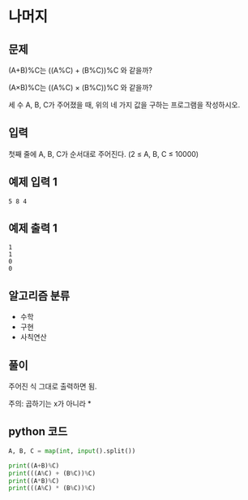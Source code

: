 # 나머지
## 문제
(A+B)%C는 ((A%C) + (B%C))%C 와 같을까?

(A×B)%C는 ((A%C) × (B%C))%C 와 같을까?

세 수 A, B, C가 주어졌을 때, 위의 네 가지 값을 구하는 프로그램을 작성하시오.

## 입력
첫째 줄에 A, B, C가 순서대로 주어진다. (2 ≤ A, B, C ≤ 10000)

## 예제 입력 1
    5 8 4
  
## 예제 출력 1
    1
    1
    0
    0
    
## 알고리즘 분류
- 수학
- 구현
- 사칙연산

## 풀이
주어진 식 그대로 출력하면 됨.

주의: 곱하기는 x가 아니라 *

## python 코드
```python
A, B, C = map(int, input().split())

print((A+B)%C)
print(((A%C) + (B%C))%C)
print((A*B)%C)
print(((A%C) * (B%C))%C)
```
